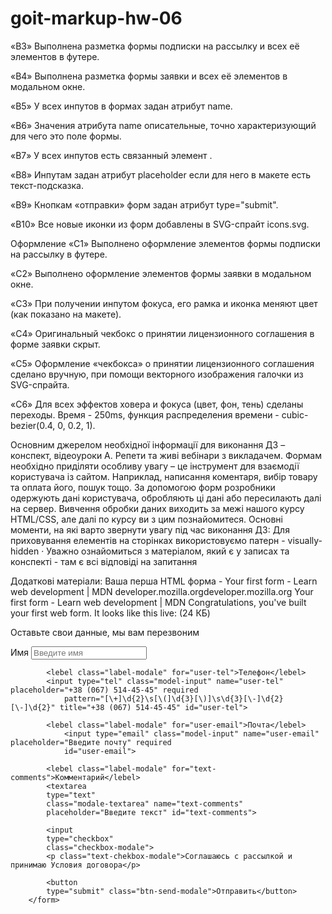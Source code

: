 # goit-markup-hw-06


«B3» Выполнена разметка формы подписки на рассылку и всех её элементов в футере.

«B4» Выполнена разметка формы заявки и всех её элементов в модальном окне.

«B5» У всех инпутов в формах задан атрибут name.

«B6» Значения атрибута name описательные, точно характеризующий для чего это поле формы.

«B7» У всех инпутов есть связанный элемент <label>.

«B8» Инпутам задан атрибут placeholder если для него в макете есть текст-подсказка.

«B9» Кнопкам «отправки» форм задан атрибут type="submit".

«B10» Все новые иконки из форм добавлены в SVG-спрайт icons.svg.

Оформление
«C1» Выполнено оформление элементов формы подписки на рассылку в футере.

«C2» Выполнено оформление элементов формы заявки в модальном окне.

«C3» При получении инпутом фокуса, его рамка и иконка меняют цвет (как показано на макете).

«C4» Оригинальный чекбокс о принятии лицензионного соглашения в форме заявки скрыт.

«C5» Оформление «чекбокса» о принятии лицензионного соглашения сделано вручную, при помощи векторного изображения галочки из SVG-спрайта.

«C6» Для всех эффектов ховера и фокуса (цвет, фон, тень) сделаны переходы. Время - 250ms, функция распределения времени - cubic-bezier(0.4, 0, 0.2, 1).

Основним джерелом необхідної інформації для виконання ДЗ – конспект, відеоуроки А. Репети та живі вебінари з викладачем.
Формам необхідно приділяти особливу увагу – це інструмент для взаємодії користувача із сайтом. Наприклад, написання коментаря, вибір товару та оплата його, пошук тощо.
За допомогою форм розробники одержують дані користувача, обробляють ці дані або пересилають далі на сервер. Вивчення обробки даних виходить за межі нашого курсу HTML/CSS, але далі по курсу ви з цим познайомитеся.
Основні моменти, на які варто звернути увагу під час виконання ДЗ: 
Для приховування елементів на сторінках використовуємо патерн - visually-hidden ·
Уважно ознайомиться з матеріалом, який є у записах та конспекті - там є всі відповіді на запитання

Додаткові матеріали:
Ваша перша HTML форма - Your first form - Learn web development | MDN
developer.mozilla.orgdeveloper.mozilla.org
Your first form - Learn web development | MDN
Congratulations, you've built your first web form. It looks like this live: (24 КБ)



 <p class="modal-title">Оставьте свои данные, мы вам перезвоним</p>
        <form>
            <lebel class="label-modale" for="user-name">Имя</lebel>
            <input 
            type="name" 
            class="model-input" 
            name="user-name" 
            placeholder="Введите имя"
            required
            minlength="2"
            id="user-name">
            
            <lebel class="label-modale" for="user-tel">Телефон</lebel>
            <input type="tel" class="model-input" name="user-tel" placeholder="+38 (067) 514-45-45" required
                pattern="[\+]\d{2}\s[\(]\d{3}[\)]\s\d{3}[\-]\d{2}[\-]\d{2}" title="+38 (067) 514-45-45" id="user-tel">
            
            <lebel class="label-modale" for="user-email">Почта</lebel>
                <input type="email" class="model-input" name="user-email" placeholder="Введите почту" required
                id="user-email">

            <lebel class="label-modale" for="text-comments">Комментарий</lebel>
            <textarea 
            type="text"
            class="modale-textarea" name="text-comments" 
            placeholder="Введите текст" id="text-comments">

            <input 
            type="checkbox" 
            class="checkbox-modale">
            <p class="text-chekbox-modale">Соглашаюсь с рассылкой и принимаю Условия договора</p>
                
            <button 
            type="submit" class="btn-send-modale">Отправить</button>
        </form>